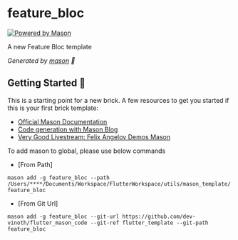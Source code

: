 # feature_bloc

[![Powered by Mason](https://img.shields.io/endpoint?url=https%3A%2F%2Ftinyurl.com%2Fmason-badge)](https://github.com/felangel/mason)

A new Feature Bloc template

_Generated by [mason][1] 🧱_

## Getting Started 🚀

This is a starting point for a new brick.
A few resources to get you started if this is your first brick template:

- [Official Mason Documentation][2]
- [Code generation with Mason Blog][3]
- [Very Good Livestream: Felix Angelov Demos Mason][4]

[1]: https://github.com/felangel/mason
[2]: https://github.com/felangel/mason/tree/master/packages/mason_cli#readme
[3]: https://verygood.ventures/blog/code-generation-with-mason
[4]: https://youtu.be/G4PTjA6tpTU


To add mason to global, please use below commands

- [From Path]

```mason add -g feature_bloc --path /Users/****/Documents/Workspace/FlutterWorkspace/utils/mason_template/feature_bloc```

- [From Git Url]

```mason add -g feature_bloc --git-url https://github.com/dev-vinoth/flutter_mason_code --git-ref flutter_template --git-path feature_bloc```